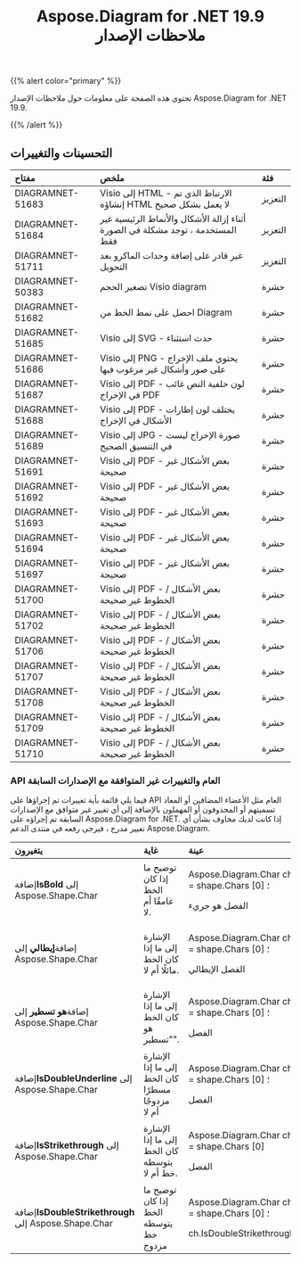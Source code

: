 ﻿---
title: Aspose.Diagram for .NET 19.9 ملاحظات الإصدار
type: docs
weight: 40
url: /ar/net/aspose-diagram-for-net-19-9-release-notes/
---
{{% alert color="primary" %}} 

تحتوي هذه الصفحة على معلومات حول ملاحظات الإصدار Aspose.Diagram for .NET 19.9.

{{% /alert %}} 
## **التحسينات والتغييرات**

|**مفتاح**|**ملخص**|**فئة**|
|:- |:- |:- |
|DIAGRAMNET-51683|Visio إلى HTML - الارتباط الذي تم إنشاؤه HTML لا يعمل بشكل صحيح|التعزيز|
|DIAGRAMNET-51684|أثناء إزالة الأشكال والأنماط الرئيسية غير المستخدمة ، توجد مشكلة في الصورة فقط|التعزيز|
|DIAGRAMNET-51711|غير قادر على إضافة وحدات الماكرو بعد التحويل|التعزيز|
|DIAGRAMNET-50383|تصغير الحجم Visio diagram|حشرة|
|DIAGRAMNET-51682|احصل على نمط الخط من Diagram|حشرة|
|DIAGRAMNET-51685|Visio إلى SVG - حدث استثناء|حشرة|
|DIAGRAMNET-51686|Visio إلى PNG - يحتوي ملف الإخراج على صور وأشكال غير مرغوب فيها|حشرة|
|DIAGRAMNET-51687|Visio إلى PDF - لون خلفية النص غائب في الإخراج PDF|حشرة|
|DIAGRAMNET-51688|Visio إلى PDF - يختلف لون إطارات الأشكال في الإخراج|حشرة|
|DIAGRAMNET-51689|Visio إلى JPG - صورة الإخراج ليست في التنسيق الصحيح|حشرة|
|DIAGRAMNET-51691|Visio إلى PDF - بعض الأشكال غير صحيحة|حشرة|
|DIAGRAMNET-51692|Visio إلى PDF - بعض الأشكال غير صحيحة|حشرة|
|DIAGRAMNET-51693|Visio إلى PDF - بعض الأشكال غير صحيحة|حشرة|
|DIAGRAMNET-51694|Visio إلى PDF - بعض الأشكال غير صحيحة|حشرة|
|DIAGRAMNET-51697|Visio إلى PDF - بعض الأشكال غير صحيحة|حشرة|
|DIAGRAMNET-51700|Visio إلى PDF - بعض الأشكال / الخطوط غير صحيحة|حشرة|
|DIAGRAMNET-51702|Visio إلى PDF - بعض الأشكال / الخطوط غير صحيحة|حشرة|
|DIAGRAMNET-51706|Visio إلى PDF - بعض الأشكال / الخطوط غير صحيحة|حشرة|
|DIAGRAMNET-51707|Visio إلى PDF - بعض الأشكال / الخطوط غير صحيحة|حشرة|
|DIAGRAMNET-51708|Visio إلى PDF - بعض الأشكال / الخطوط غير صحيحة|حشرة|
|DIAGRAMNET-51709|Visio إلى PDF - بعض الأشكال / الخطوط غير صحيحة|حشرة|
|DIAGRAMNET-51710|Visio إلى PDF - بعض الأشكال / الخطوط غير صحيحة|حشرة|
### **API العام والتغييرات غير المتوافقة مع الإصدارات السابقة**
فيما يلي قائمة بأية تغييرات تم إجراؤها على API العام مثل الأعضاء المضافين أو المعاد تسميتهم أو المحذوفون أو المهملون بالإضافة إلى أي تغيير غير متوافق مع الإصدارات السابقة تم إجراؤه على Aspose.Diagram for .NET. إذا كانت لديك مخاوف بشأن أي تغيير مدرج ، فيرجى رفعه في منتدى الدعم Aspose.Diagram.

|**يتغيرون**|**غاية**|**عينة**|
|:- |:- |:- |
| إضافة**IsBold** إلى Aspose.Shape.Char|توضيح ما إذا كان الخط غامقًا أم لا.|<p>Aspose.Diagram.Char ch = shape.Chars [0] ؛</p><p>الفصل هو جريء</p>|
| إضافة**إيطالي** إلى Aspose.Shape.Char|الإشارة إلى ما إذا كان الخط مائلًا أم لا.|<p>Aspose.Diagram.Char ch = shape.Chars [0] ؛</p><p>الفصل الإيطالي</p>|
| إضافة**هو تسطير** إلى Aspose.Shape.Char|الإشارة إلى ما إذا كان الخط هو "تسطير".|<p>Aspose.Diagram.Char ch = shape.Chars [0] ؛</p><p>الفصل</p>|
| إضافة**IsDoubleUnderline** إلى Aspose.Shape.Char|الإشارة إلى ما إذا كان الخط مسطرًا مزدوجًا أم لا|<p>Aspose.Diagram.Char ch = shape.Chars [0] ؛</p><p>الفصل</p>|
| إضافة**IsStrikethrough** إلى Aspose.Shape.Char|الإشارة إلى ما إذا كان الخط يتوسطه خط أم لا.|<p>Aspose.Diagram.Char ch = shape.Chars [0]</p><p>الفصل</p>|
| إضافة**IsDoubleStrikethrough** إلى Aspose.Shape.Char|توضيح ما إذا كان الخط يتوسطه خط مزدوج|<p>Aspose.Diagram.Char ch = shape.Chars [0] ؛</p><p>ch.IsDoubleStrikethrough</p>|

